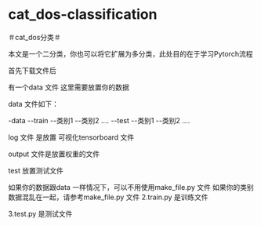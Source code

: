 # cat_dos-classification


＃cat_dos分类＃

本文是一个二分类，你也可以将它扩展为多分类，此处目的在于学习Pytorch流程

首先下载文件后

有一个data 文件 这里需要放置你的数据

data 文件如下：

-data --train --类别1 --类别2 .... --test --类别1 --类别2 ....

log 文件 是放置 可视化tensorboard 文件

output 文件是放置权重的文件

test 放置测试文件

如果你的数据跟data 一样情况下，可以不用使用make_file.py 文件 如果你的类别数据混乱在一起，请参考make_file.py 文件
2.train.py 是训练文件

3.test.py 是测试文件
